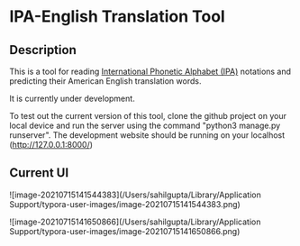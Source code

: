 # IPA-English Translation Tool

## Description

This is a tool for reading [International Phonetic Alphabet (IPA)](https://en.wikipedia.org/wiki/International_Phonetic_Alphabet) notations and predicting their American English translation words.

It is currently under development.

To test out the current version of this tool, clone the github project on your local device and run the server using the command "python3 manage.py runserver". The development website should be running on your localhost (http://127.0.0.1:8000/)

## Current UI

![image-20210715141544383](/Users/sahilgupta/Library/Application Support/typora-user-images/image-20210715141544383.png)

![image-20210715141650866](/Users/sahilgupta/Library/Application Support/typora-user-images/image-20210715141650866.png)

